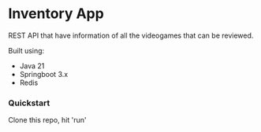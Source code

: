 # Inventory App

REST API that have information of all the videogames that can be reviewed.

Built using:

* Java 21
* Springboot 3.x
* Redis

### Quickstart

Clone this repo, hit 'run'

